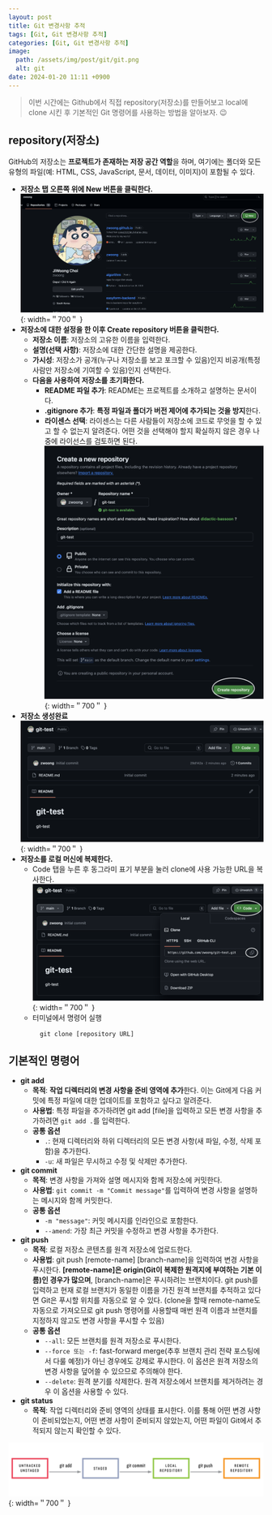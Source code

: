 ```yaml
---
layout: post
title: Git 변경사항 추적
tags: [Git, Git 변경사항 추적]
categories: [Git, Git 변경사항 추적]
image:
  path: /assets/img/post/git/git.png
  alt: git
date: 2024-01-20 11:11 +0900
---
```


> 이번 시간에는 Github에서 직접 repository(저장소)를 만들어보고 local에 clone 시킨 후 기본적인 Git 명령어를 사용하는 방법을 알아보자. 😉

## repository(저장소)

GitHub의 저장소는 **프로젝트가 존재하는 저장 공간 역할**을 하며, 여기에는 폴더와 모든 유형의 파일(예: HTML, CSS, JavaScript, 문서, 데이터, 이미지)이 포함될 수 있다.

- **저장소 탭 오른쪽 위에 New 버튼을 클릭한다.**
  ![repository-create-button](/assets/img/post/git/repository-create-button.png){: width=＂700＂ }
- **저장소에 대한 설정을 한 이후 Create repository 버튼을 클릭한다.**
  - **저장소 이름**: 저장소의 고유한 이름을 입력한다.
  - **설명(선택 사항)**: 저장소에 대한 간단한 설명을 제공한다.
  - **가시성**: 저장소가 공개(누구나 저장소를 보고 포크할 수 있음)인지 비공개(특정 사람만 저장소에 기여할 수 있음)인지 선택한다.
  - **다음을 사용하여 저장소를 초기화한다.**
    - **README 파일 추가**: README는 프로젝트를 소개하고 설명하는 문서이다.
    - **.gitignore 추가**: **특정 파일과 폴더가 버전 제어에 추가되는 것을 방지**한다.
    - **라이센스 선택**: 라이센스는 다른 사람들이 저장소에 코드로 무엇을 할 수 있고 할 수 없는지 알려준다. 어떤 것을 선택해야 할지 확실하지 않은 경우 나중에 라이선스를 검토하면 된다.
      ![repository-create](/assets/img/post/git/repository-create.png){: width=＂700＂ }
- **저장소 생성완료**
  ![repository-created](/assets/img/post/git/repository-created.png){: width=＂700＂ }
- **저장소를 로컬 머신에 복제한다.**
  - Code 탭을 누른 후 동그라미 표기 부분을 눌러 clone에 사용 가능한 URL을 복사한다.
    ![repository-clone](/assets/img/post/git/repository-clone.png){: width=＂700＂ }
  - 터미널에서 명령어 실행
    ```console
      git clone [repository URL]
    ```

## 기본적인 명령어

- **git add**
  - **목적**: **작업 디렉터리의 변경 사항을 준비 영역에 추가**한다. 이는 Git에게 다음 커밋에 특정 파일에 대한 업데이트를 포함하고 싶다고 알려준다.
  - **사용법**: 특정 파일을 추가하려면 git add [file]을 입력하고 모든 변경 사항을 추가하려면 `git add .`를 입력한다.
  - **공통 옵션**
    - `.`: 현재 디렉터리와 하위 디렉터리의 모든 변경 사항(새 파일, 수정, 삭제 포함)을 추가한다.
    - `-u`: 새 파일은 무시하고 수정 및 삭제만 추가한다.
- **git commit**
  - **목적**: 변경 사항을 가져와 설명 메시지와 함께 저장소에 커밋한다.
  - **사용법**: `git commit -m "Commit message"`를 입력하여 변경 사항을 설명하는 메시지와 함께 커밋한다.
  - **공통 옵션**
    - `-m "message"`: 커밋 메시지를 인라인으로 포함한다.
    - `--amend`: 가장 최근 커밋을 수정하고 변경 사항을 추가한다.
- **git push**
  - **목적**: 로컬 저장소 콘텐츠를 원격 저장소에 업로드한다.
  - **사용법**: git push [remote-name] [branch-name]을 입력하여 변경 사항을 푸시한다. **[remote-name]은 origin(Git이 복제한 원격지에 부여하는 기본 이름)인 경우가 많으며**, [branch-name]은 푸시하려는 브랜치이다. git push를 입력하고 현재 로컬 브랜치가 동일한 이름을 가진 원격 브랜치를 추적하고 있다면 Git은 푸시할 위치를 자동으로 알 수 있다. (clone을 할때 remote-name도 자동으로 가져오므로 git push 명령어를 사용할때 매번 원격 이름과 브랜치를 지정하지 않고도 변경 사항을 푸시할 수 있음)
  - **공통 옵션**
    - `--all`: 모든 브랜치를 원격 저장소로 푸시한다.
    - `--force 또는 -f`: fast-forward merge(추후 브랜치 관리 전략 포스팅에서 다룰 예정)가 아닌 경우에도 강제로 푸시한다. 이 옵션은 원격 저장소의 변경 사항을 덮어쓸 수 있으므로 주의해야 한다.
    - `--delete`: 원격 분기를 삭제한다. 원격 저장소에서 브랜치를 제거하려는 경우 이 옵션을 사용할 수 있다.
- **git status**
  - **목적**: 작업 디렉터리와 준비 영역의 상태를 표시한다. 이를 통해 어떤 변경 사항이 준비되었는지, 어떤 변경 사항이 준비되지 않았는지, 어떤 파일이 Git에서 추적되지 않는지 확인할 수 있다.

![git-commit-workflow](/assets/img/post/git/git-commit-workflow.png){: width=＂700＂ }
